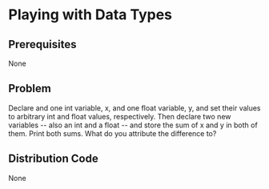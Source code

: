 # Playing with Data Types

## Prerequisites
None

## Problem
Declare and one int variable, x, and one float variable, y, and set their values to arbitrary int and float values, respectively. Then declare two new variables -- also an int and a float -- and store the sum of x and y in both of them. Print both sums. What do you attribute the difference to?

## Distribution Code
None